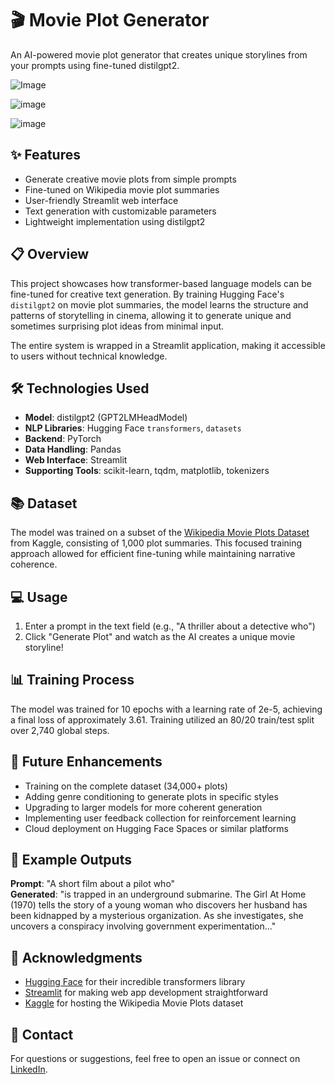 # 🎬 Movie Plot Generator

An AI-powered movie plot generator that creates unique storylines from your prompts using fine-tuned distilgpt2.


![Image](https://github.com/user-attachments/assets/50f81bed-0831-4398-8fa9-6ae3894bc152)


![image](https://github.com/user-attachments/assets/41f41282-3f65-41f6-a90d-48a1df1d1a34)


![image](https://github.com/user-attachments/assets/5a5321cb-c572-4b59-88a4-ad7619865dfa)




## ✨ Features

- Generate creative movie plots from simple prompts
- Fine-tuned on Wikipedia movie plot summaries
- User-friendly Streamlit web interface
- Text generation with customizable parameters
- Lightweight implementation using distilgpt2

## 📋 Overview

This project showcases how transformer-based language models can be fine-tuned for creative text generation. By training Hugging Face's `distilgpt2` on movie plot summaries, the model learns the structure and patterns of storytelling in cinema, allowing it to generate unique and sometimes surprising plot ideas from minimal input.

The entire system is wrapped in a Streamlit application, making it accessible to users without technical knowledge.

## 🛠️ Technologies Used

- **Model**: distilgpt2 (GPT2LMHeadModel)
- **NLP Libraries**: Hugging Face `transformers`, `datasets`
- **Backend**: PyTorch
- **Data Handling**: Pandas
- **Web Interface**: Streamlit
- **Supporting Tools**: scikit-learn, tqdm, matplotlib, tokenizers

## 📚 Dataset

The model was trained on a subset of the [Wikipedia Movie Plots Dataset](https://www.kaggle.com/datasets/jrobischon/wikipedia-movie-plots) from Kaggle, consisting of 1,000 plot summaries. This focused training approach allowed for efficient fine-tuning while maintaining narrative coherence.

## 💻 Usage

1. Enter a prompt in the text field (e.g., "A thriller about a detective who")
3. Click "Generate Plot" and watch as the AI creates a unique movie storyline!

## 📊 Training Process

The model was trained for 10 epochs with a learning rate of 2e-5, achieving a final loss of approximately 3.61. Training utilized an 80/20 train/test split over 2,740 global steps.

## 🔮 Future Enhancements

- Training on the complete dataset (34,000+ plots)
- Adding genre conditioning to generate plots in specific styles
- Upgrading to larger models for more coherent generation
- Implementing user feedback collection for reinforcement learning
- Cloud deployment on Hugging Face Spaces or similar platforms

## 📝 Example Outputs

**Prompt**: "A short film about a pilot who"  
**Generated**: "is trapped in an underground submarine. The Girl At Home (1970) tells the story of a young woman who discovers her husband has been kidnapped by a mysterious organization. As she investigates, she uncovers a conspiracy involving government experimentation..."

## 👏 Acknowledgments

- [Hugging Face](https://huggingface.co/) for their incredible transformers library
- [Streamlit](https://streamlit.io/) for making web app development straightforward
- [Kaggle](https://www.kaggle.com/) for hosting the Wikipedia Movie Plots dataset

## 📩 Contact

For questions or suggestions, feel free to open an issue or connect on [LinkedIn](https://www.linkedin.com/in/subham-das-3b2624147).

